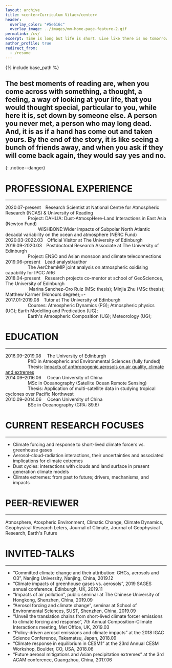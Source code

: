 ```yaml
---
layout: archive
title: <center>Curriculum Vitae</center>
header:
  overlay_color: "#5e616c"
  overlay_image: ../images/mm-home-page-feature-2.gif
permalink: /cv/
excerpt: Time is long but life is short. Live like there is no tomorrow, dance like no one is watching, and look forward like nothing happened behind.
author_profile: true
redirect_from:
  - /resume
---
```


{% include base_path %}

## The best moments of reading are, when you come across with something, a thought, a feeling, a way of looking at your life, that you would thought special, particular to you, while here it is, set down by someone else. A person you never met, a person who may long dead. And, it is as if a hand has come out and taken yours. By the end of the story, it is like seeing a bunch of friends away, and when you ask if they will come back again, they would say yes and no.
{: .notice--danger}


PROFESSIONAL EXPERIENCE
======
------
2020.07-present&emsp;Research Scientist at National Centre for Atmospheric Research (NCAS) & University of Reading<br/>
&emsp;&emsp;&emsp;&emsp;&emsp;Project: DAHLIA: Dust-AtmospHere-Land Interactions in East Asia (Newton Fund)<br/>
&emsp;&emsp;&emsp;&emsp;&emsp;&emsp;&emsp; WISHBONE:Wider impacts of Subpolar North Atlantic decadal variability on the ocean and atmosphere (NERC Fund)<br/>
2020.03-2022.03&emsp;Official Visitor at The University of Edinburgh<br/>
2019.09-2020.03&emsp;Postdoctoral Research Associate at The University of Edinburgh<br/>
&emsp;&emsp;&emsp;&emsp;&emsp;Project: ENSO and Asian monsoon and climate teleconnections<br/>
2019.06-present&emsp;Lead analyst/author<br/>
&emsp;&emsp;&emsp;&emsp;&emsp;The AerChemMIP joint analysis on atmospheric oxidising capability for IPCC AR6<br/>
2018.04-present&emsp;Research projects co-mentor at school of GeoSciences, The University of Edinburgh<br/>
&emsp;&emsp;&emsp;&emsp; &emsp;Marina Sanchez-Oro Ruiz (MSc thesis); Minjia Zhu (MSc thesis); Matthew Karmer (Honours degree);+-<br/>
2017.01-2019.08&emsp;Tutor at The University of Edinburgh<br/>
&emsp;&emsp;&emsp;&emsp;&emsp;Courses: Atmospheric Dynamics (PG); Atmospheric physics (UG); Earth Modelling and Predication (UG); <br/>
&emsp;&emsp;&emsp;&emsp;&emsp;Earth's Atmospheric Composition (UG); Meteorology (UG);<br/>


EDUCATION
======
------
2016.09–2019.08	&emsp;The University of Edinburgh <br/>
&emsp;&emsp;&emsp;&emsp;&emsp;PhD in Atmospheric and Environmental Sciences (fully funded)<br/>
&emsp;&emsp;&emsp;&emsp;&emsp;Thesis: [Impacts of anthropogenic aerosols on air quality, climate and extremes](https://era.ed.ac.uk/handle/1842/36679)<br/>
2014.09–2016.06	&emsp;Ocean University of China <br/>
&emsp;&emsp;&emsp;&emsp;&emsp;MSc in Oceanography (Satellite Ocean Remote Sensing)<br/>
&emsp;&emsp;&emsp;&emsp;&emsp;Thesis: Application of multi-satellite data in studying tropical cyclones over Pacific Northwest<br/>
2010.09–2014.06	&emsp;Ocean University of China <br/>
&emsp;&emsp;&emsp;&emsp;&emsp;BSc in Oceanography (GPA: 89.6)<br/>


CURRENT RESEARCH FOCUSES
======
------
-	Climate forcing and response to short-lived climate forcers vs. greenhouse gases<br/>
-	Aerosol-cloud-radiation interactions, their uncertainties and associated implications for climate extremes<br/>
-   Dust cycles: interactions with clouds and land surface in present generation climate models<br/>
-   Climate extremes: from past to future; drivers, mechanisms, and impacts<br/>


PEER-REVIEWER
======
------
Atmosphere, Atospheric Environment, Climatic Change, Climate Dynamics, Geophysical Research Leters, Journal of Climate, Journal of Geophysical Research, Earth's Future 

INVITED-TALKS
======
------
-	“Committed climate change and their attribution: GHGs, aerosols and O3”, Nanjing University, Nanjing, China, 2019.12
-	“Climate impacts of greenhouse gases vs. aerosols”, 2019 SAGES annual conference, Edinburgh, UK, 2019.11<br/>
-	“Impacts of air pollution”, public seminar at The Chinese University of Hongkong, Shenzhen, China, 2019.09<br/>
-	“Aerosol forcing and climate change”, seminar at School of Environmental Sciences, SUST, Shenzhen, China, 2019.09<br/>
-	“Unveil the translation chains from short-lived climate forcer emissions to climate forcing and response”, 7th Annual Composition-Climate Interactions meeting, Met Office, UK, 2019.03<br/>
-	“Policy-driven aerosol emissions and climate impacts” at the 2018 IGAC Science Conference, Takamatsu, Japan, 2018.09<br/>
-	“Climate response in equilibrium in CESM1” at the 23rd Annual CESM Workshop, Boulder, CO, USA, 2018.06<br/>
-	“Future aerosol mitigations and Asian precipitation extremes” at the 3rd ACAM conference, Guangzhou, China, 2017.06<br/>

<!-- 
SKILLS
======
------
- Native in Mandarin Chinese and fluent in English 
- Fluent in Python, MATLAB and C++ programming, data processing and statistical analysis 
- Good user of FORTRAN programming and Markdown web design
- Database Engineer (NEEA certificated, SQL);  One year of work experience served as Networking Engineer 
- Familiar with computer networking, computer hardware and system configuration, as well as Windows/Linux operation systems
- Intermediate user of CESM Earth System Models, familiar with UK UM-UKCA model
- Excellent time-management skills: goal setting, planning, prioritising and diary setting
- Socially competent team-player (e.g. CSSP-China, AerChemMIP and RFMIP)
- Well organised in research, teaching, part-time work and extra-curricular activities


SERVICE AND LEADERSHIPS
======
______
- 2010.09-2012.06 Member and the chair, The Light of Information Volunteer Association
- 2014.09-2016.08 Chiar of 2014 Postgraduate Student Class, Department of Marine Technology, OUC
 -->